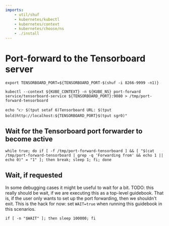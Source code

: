 ```yaml
---
imports:
    - util/shuf
    - kubernetes/kubectl
    - kubernetes/context
    - kubernetes/choose/ns
    - ./install
---
```


# Port-forward to the Tensorboard server

```shell
export TENSORBOARD_PORT=${TENSORBOARD_PORT-$(shuf -i 8266-9999 -n1)}
```

```shell.async
kubectl --context ${KUBE_CONTEXT} -n ${KUBE_NS} port-forward service/tensorboard-service ${TENSORBOARD_PORT}:9080 > /tmp/port-forward-tensorboard
```

```shell
echo "👉 $(tput setaf 6)Tensorboard URL: $(tput bold)http://localhost:${TENSORBOARD_PORT}$(tput sgr0)"
```

## Wait for the Tensorboard port forwarder to become active

```shell
while true; do if [ -f /tmp/port-forward-tensorboard ] && [ "$(cat /tmp/port-forward-tensorboard | grep -q 'Forwarding from' && echo 1 || echo 0)" = "1" ]; then break; sleep 1; fi; done
```

## Wait, if requested

In some debugging cases it might be useful to wait for a bit. TODO:
this really should be wait, if we are executing this as a top-level
guidebook. That is, if the user only wants to set up the port
forwarding, then we shouldn't exit. This is the hack for now: set
`WAIT=true` when running this guidebook in this scenarios.

```shell
if [ -n "$WAIT" ]; then sleep 100000; fi
```
